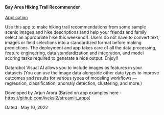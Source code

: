 **Bay Area Hiking Trail Recommender** <br> <br> [Application](https://share.streamlit.io/1arjunarora/hikingapp/main/Hiking_app.py)

Use this app to make hiking trail recommendations from some sample scenic images and hike descriptions (and help your friends and family select an appropriate hike this weekend!). Users do not have to convert text, images or field selections into a standardized format before making predictions. The deployment and app takes care of all the data processing, feature engineering, data standardization and integration, and model scoring tasks required to generate a nice output. Enjoy!!

Datarobot Visual AI allows you to include images as features in your datasets (You can use the image data alongside other data types to improve outcomes and results for various types of modeling workflows — regression, classification, anomaly detection, clustering, and more.)

Developed by Arjun Arora (Based on app examples here - https://github.com/iveksl2/streamlit_apps)

Dated : May 10, 2022
